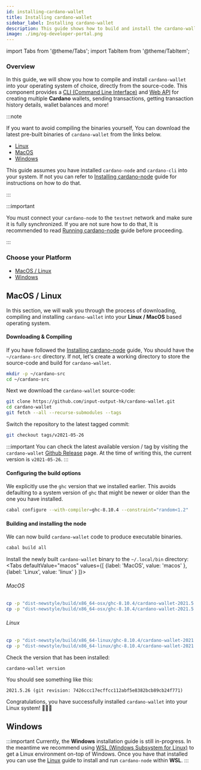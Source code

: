 ```yaml
---
id: installing-cardano-wallet
title: Installing cardano-wallet
sidebar_label: Installing cardano-wallet
description: This guide shows how to build and install the cardano-wallet from the source-code for all major Operating Systems
image: ./img/og-developer-portal.png
--- 
```

import Tabs from '@theme/Tabs';
import TabItem from '@theme/TabItem';

### Overview 

In this guide, we will show you how to compile and install `cardano-wallet` into your operating system of choice, directly from the source-code. This component provides a [CLI (Command Line Interface)](https://en.wikipedia.org/wiki/Command-line_interface) and [Web API](https://en.wikipedia.org/wiki/Web_API) for creating multiple **Cardano** wallets, sending transactions, getting transaction history details, wallet balances and more!

:::note

If you want to avoid compiling the binaries yourself, You can download the latest pre-built binaries of `cardano-wallet` from the links below. 

- [Linux](https://hydra.iohk.io/job/Cardano/cardano-wallet/cardano-wallet-linux64/latest)
- [MacOS](https://hydra.iohk.io/job/Cardano/cardano-wallet/cardano-wallet-macos64/latest)
- [Windows](https://hydra.iohk.io/job/Cardano/cardano-wallet/cardano-wallet-macos64/latest)
  
This guide assumes you have installed `cardano-node` and `cardano-cli` into your system. If not you can refer to [Installing cardano-node](/docs/get-started/installing-cardano-node) guide for instructions on how to do that.

:::

:::important

You must connect your `cardano-node` to the `testnet` network and make sure it is fully synchronized. If you are not sure how to do that, It is recommended to read [Running cardano-node](running-cardano.md) guide before proceeding.

:::

### Choose your Platform

* [MacOS / Linux](#macos--linux)
* [Windows](#windows)

## MacOS / Linux

In this section, we will walk you through the process of downloading, compiling and installing `cardano-wallet` into your **Linux / MacOS** based operating system. 

#### Downloading & Compiling

If you have followed the [Installing cardano-node](/docs/get-started/installing-cardano-node) guide, You should have the `~/cardano-src` directory. If not, let's create a working directory to store the source-code and build for `cardano-wallet`.

```bash
mkdir -p ~/cardano-src
cd ~/cardano-src
```

Next we download the `cardano-wallet` source-code: 

```bash
git clone https://github.com/input-output-hk/cardano-wallet.git
cd cardano-wallet
git fetch --all --recurse-submodules --tags
```

Switch the repository to the latest tagged commit: 

```bash
git checkout tags/v2021-05-26
```

:::important
You can check the latest available version / tag by visiting the `cardano-wallet` [Github Release](https://github.com/input-output-hk/cardano-wallet/releases) page. At the time of writing this, the current version is `v2021-05-26`.
:::

#### Configuring the build options

We explicitly use the `ghc` version that we installed earlier. This avoids defaulting to a system version of `ghc` that might be newer or older than the one you have installed.

```bash
cabal configure --with-compiler=ghc-8.10.4 --constraint="random<1.2"
```

#### Building and installing the node

We can now build `cardano-wallet` code to produce executable binaries.

```bash
cabal build all
```
Install the newly built `cardano-wallet` binary to the `~/.local/bin` directory:
<Tabs
  defaultValue="macos"
  values={[
    {label: 'MacOS', value: 'macos' },
    {label: 'Linux', value: 'linux' }
  ]}>
<TabItem value="macos">

###### MacOS
```bash
cp -p "dist-newstyle/build/x86_64-osx/ghc-8.10.4/cardano-wallet-2021.5.26/x/cardano-wallet/build/cardano-wallet/cardano-wallet" ~/.local/bin/
cp -p "dist-newstyle/build/x86_64-osx/ghc-8.10.4/cardano-wallet-2021.5.26/x/cardano-wallet/build/cardano-wallet/cardano-wallet" ~/.local/bin/
```

</TabItem>

<TabItem value="linux">

###### Linux
```bash
cp -p "dist-newstyle/build/x86_64-linux/ghc-8.10.4/cardano-wallet-2021.5.26/x/cardano-wallet/build/cardano-wallet/cardano-wallet" ~/.local/bin/
cp -p "dist-newstyle/build/x86_64-linux/ghc-8.10.4/cardano-wallet-2021.5.26/x/cardano-wallet/build/cardano-wallet/cardano-wallet" ~/.local/bin/
```

</TabItem>

</Tabs>


Check the version that has been installed:
```
cardano-wallet version
```

You should see something like this: 

```
2021.5.26 (git revision: 7426ccc17ecffcc112abf5e8382bcb89cb24f771)
```

Congratulations, you have successfully installed `cardano-wallet` into your Linux system! 🎉🎉🎉

## Windows

:::important
Currently, the **Windows** installation guide is still in-progress. In the meantime we recommend using [WSL (Windows Subsystem for Linux)](https://docs.microsoft.com/en-us/windows/wsl/) to get a Linux environment on-top of Windows. Once you have that installed you can use the [Linux](#linux) guide to install and run `cardano-node` within **WSL**.
:::
